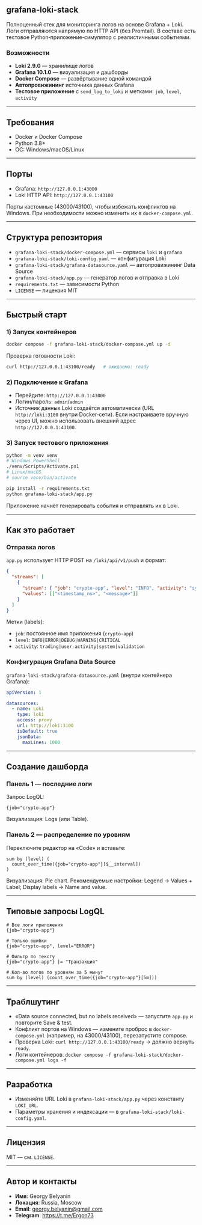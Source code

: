 ## grafana-loki-stack

Полноценный стек для мониторинга логов на основе Grafana + Loki. Логи отправляются напрямую по HTTP API (без Promtail). В составе есть тестовое Python‑приложение‑симулятор с реалистичными событиями.

### Возможности
- **Loki 2.9.0** — хранилище логов
- **Grafana 10.1.0** — визуализация и дашборды
- **Docker Compose** — развёртывание одной командой
- **Автопровижининг** источника данных Grafana
- **Тестовое приложение** с `send_log_to_loki` и метками: `job`, `level`, `activity`

---

## Требования
- Docker и Docker Compose
- Python 3.8+
- ОС: Windows/macOS/Linux

---

## Порты
- Grafana: `http://127.0.0.1:43000`
- Loki HTTP API: `http://127.0.0.1:43100`

Порты кастомные (43000/43100), чтобы избежать конфликтов на Windows. При необходимости можно изменить их в `docker-compose.yml`.

---

## Структура репозитория
- `grafana-loki-stack/docker-compose.yml` — сервисы `loki` и `grafana`
- `grafana-loki-stack/loki-config.yaml` — конфигурация Loki
- `grafana-loki-stack/grafana-datasource.yaml` — автопровижининг Data Source
- `grafana-loki-stack/app.py` — генератор логов и отправка в Loki
- `requirements.txt` — зависимости Python
- `LICENSE` — лицензия MIT

---

## Быстрый старт

### 1) Запуск контейнеров
```bash
docker compose -f grafana-loki-stack/docker-compose.yml up -d
```

Проверка готовности Loki:
```bash
curl http://127.0.0.1:43100/ready   # ожидаемо: ready
```

### 2) Подключение к Grafana
- Перейдите: `http://127.0.0.1:43000`
- Логин/пароль: `admin`/`admin`
- Источник данных Loki создаётся автоматически (URL `http://loki:3100` внутри Docker‑сети). Если настраиваете вручную через UI, можно использовать внешний адрес `http://127.0.0.1:43100`.

### 3) Запуск тестового приложения
```bash
python -m venv venv
# Windows PowerShell
./venv/Scripts/Activate.ps1
# Linux/macOS
# source venv/bin/activate

pip install -r requirements.txt
python grafana-loki-stack/app.py
```

Приложение начнёт генерировать события и отправлять их в Loki.

---

## Как это работает

### Отправка логов
`app.py` использует HTTP POST на `/loki/api/v1/push` и формат:

```json
{
  "streams": [
    {
      "stream": { "job": "crypto-app", "level": "INFO", "activity": "system" },
      "values": [["<timestamp_ns>", "<message>"]]
    }
  ]
}
```

Метки (labels):
- `job`: постоянное имя приложения (`crypto-app`)
- `level`: `INFO|ERROR|DEBUG|WARNING|CRITICAL`
- `activity`: `trading|user-activity|system|validation`

### Конфигурация Grafana Data Source
`grafana-loki-stack/grafana-datasource.yaml` (внутри контейнера Grafana):

```startLine:endLine:grafana-loki-stack/grafana-datasource.yaml
apiVersion: 1

datasources:
  - name: Loki
    type: loki
    access: proxy
    url: http://loki:3100
    isDefault: true
    jsonData:
      maxLines: 1000
```

---

## Создание дашборда

### Панель 1 — последние логи
Запрос LogQL:
```logql
{job="crypto-app"}
```
Визуализация: Logs (или Table).

### Панель 2 — распределение по уровням
Переключите редактор на «Code» и вставьте:
```logql
sum by (level) (
  count_over_time({job="crypto-app"}[$__interval])
)
```
Визуализация: Pie chart. Рекомендуемые настройки: Legend → Values + Label; Display labels → Name and value.

---

## Типовые запросы LogQL
```logql
# Все логи приложения
{job="crypto-app"}

# Только ошибки
{job="crypto-app", level="ERROR"}

# Фильтр по тексту
{job="crypto-app"} |= "Транзакция"

# Кол-во логов по уровням за 5 минут
sum by (level) (count_over_time({job="crypto-app"}[5m]))
```

---

## Траблшутинг
- «Data source connected, but no labels received» — запустите `app.py` и повторите Save & test.
- Конфликт портов на Windows — измените проброс в `docker-compose.yml` (например, на 43000/43100), перезапустите compose.
- Проверка Loki: `curl http://127.0.0.1:43100/ready` → должно вернуть `ready`.
- Логи контейнеров: `docker compose -f grafana-loki-stack/docker-compose.yml logs -f`

---

## Разработка
- Изменяйте URL Loki в `grafana-loki-stack/app.py` через константу `LOKI_URL`.
- Параметры хранения и индексации — в `grafana-loki-stack/loki-config.yaml`.

---

## Лицензия
MIT — см. `LICENSE`.

---

## Автор и контакты

- **Имя**: Georgy Belyanin
- **Локация**: Russia, Moscow
- **Email**: georgy.belyanin@gmail.com
- **Telegram**: https://t.me/Ergon73

